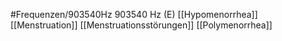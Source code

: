 #Frequenzen/903540Hz
903540 Hz (E)
[[Hypomenorrhea]]
[[Menstruation]]
[[Menstruationsstörungen]]
[[Polymenorrhea]]